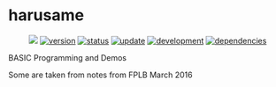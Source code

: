 # harusame
<p align="center">
    <a href="https://raw.githubusercontent.com/johnjimysom/ritouseikioni/master/LICENSE.md" alt="WTFPL License">
        <img src="https://img.shields.io/badge/license-WTFPL-ff69b4.svg"/></a>
    <a href="#version">
        <img src="https://img.shields.io/badge/version-1.9-lightblue.svg"
            alt="version"></a>
    <a href=https://bureidake.github.io/">
        <img src="https://img.shields.io/badge/春雨-working-green.svg"
            alt="status"></a>
    <a href="#update">
        <img src="https://img.shields.io/badge/update-obsolete -FFA500.svg"
            alt="update"></a>
         <a href="#development">
        <img src="https://img.shields.io/badge/development-completed-blue.svg"
            alt="development"></a>
     <a href="#dependencies">
        <img src="https://img.shields.io/badge/language- BASIC -yellowgreen.svg"
            alt="dependencies"></a>
</p>
BASIC Programming and Demos

Some are taken from notes from FPLB March 2016
